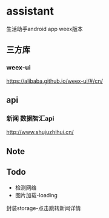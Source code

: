 # assistant
生活助手android app weex版本

## 三方库
### weex-ui
https://alibaba.github.io/weex-ui/#/cn/

## api
### 新闻 数据智汇api
http://www.shujuzhihui.cn/


## Note

## Todo
- 检测网络
- 图片加载-loading

封装storage-点击跳转新闻详情
 